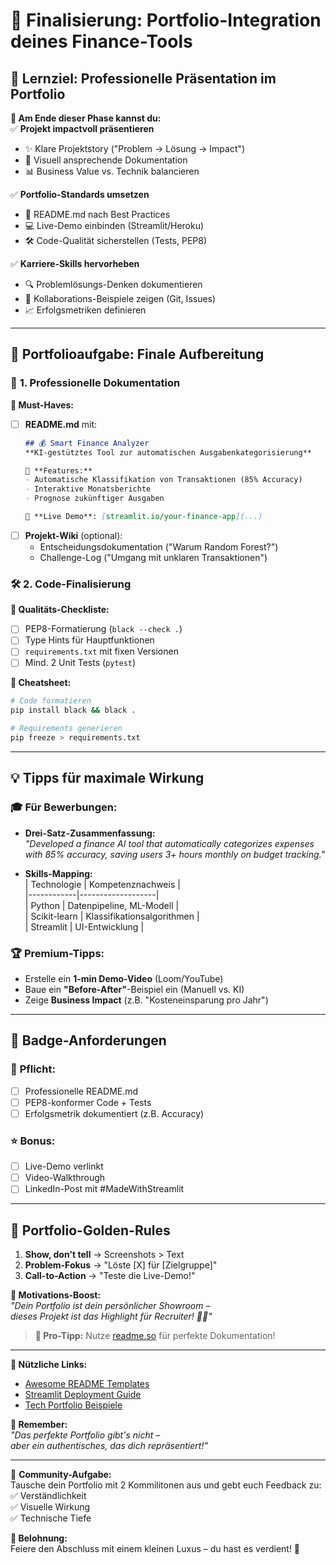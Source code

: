 # 🏁 **Finalisierung: Portfolio-Integration deines Finance-Tools**  

## 🎯 **Lernziel: Professionelle Präsentation im Portfolio**  
**📌 Am Ende dieser Phase kannst du:**  
✅ **Projekt impactvoll präsentieren**  
   - ✨ Klare Projektstory ("Problem → Lösung → Impact")  
   - 🎨 Visuell ansprechende Dokumentation  
   - 📊 Business Value vs. Technik balancieren  

✅ **Portfolio-Standards umsetzen**  
   - 📄 README.md nach Best Practices  
   - 💻 Live-Demo einbinden (Streamlit/Heroku)  
   - 🛠️ Code-Qualität sicherstellen (Tests, PEP8)  

✅ **Karriere-Skills hervorheben**  
   - 🔍 Problemlösungs-Denken dokumentieren  
   - 🤝 Kollaborations-Beispiele zeigen (Git, Issues)  
   - 📈 Erfolgsmetriken definieren  

---

## 📂 **Portfolioaufgabe: Finale Aufbereitung**  

### 🎨 **1. Professionelle Dokumentation**  
**📌 Must-Haves:**  
- [ ] **README.md** mit:  
  ```markdown
  ## 💰 Smart Finance Analyzer  
  **KI-gestütztes Tool zur automatischen Ausgabenkategorisierung**  

  🔹 **Features:**  
  - Automatische Klassifikation von Transaktionen (85% Accuracy)  
  - Interaktive Monatsberichte  
  - Prognose zukünftiger Ausgaben  

  🚀 **Live Demo**: [streamlit.io/your-finance-app](...)  
  ```  
- [ ] **Projekt-Wiki** (optional):  
  - Entscheidungsdokumentation ("Warum Random Forest?")  
  - Challenge-Log ("Umgang mit unklaren Transaktionen")  

### 🛠 **2. Code-Finalisierung**  
**🔧 Qualitäts-Checkliste:**  
- [ ] PEP8-Formatierung (`black --check .`)  
- [ ] Type Hints für Hauptfunktionen  
- [ ] `requirements.txt` mit fixen Versionen  
- [ ] Mind. 2 Unit Tests (`pytest`)  

**📜 Cheatsheet:**  
```bash
# Code formatieren
pip install black && black .

# Requirements generieren
pip freeze > requirements.txt
```

---

## 💡 **Tipps für maximale Wirkung**  

### 🎓 **Für Bewerbungen:**  
- **Drei-Satz-Zusammenfassung:**  
  *"Developed a finance AI tool that automatically categorizes expenses with 85% accuracy, saving users 3+ hours monthly on budget tracking."*  

- **Skills-Mapping:**  
  | Technologie | Kompetenznachweis |  
  |------------|-------------------|  
  | Python | Datenpipeline, ML-Modell |  
  | Scikit-learn | Klassifikationsalgorithmen |  
  | Streamlit | UI-Entwicklung |  

### 🏆 **Premium-Tipps:**  
- Erstelle ein **1-min Demo-Video** (Loom/YouTube)  
- Baue ein **"Before-After"**-Beispiel ein (Manuell vs. KI)  
- Zeige **Business Impact** (z.B. "Kosteneinsparung pro Jahr")  

---

## 🔖 **Badge-Anforderungen**  

### 🏅 **Pflicht:**  
- [ ] Professionelle README.md  
- [ ] PEP8-konformer Code + Tests  
- [ ] Erfolgsmetrik dokumentiert (z.B. Accuracy)  

### ⭐ **Bonus:**  
- [ ] Live-Demo verlinkt  
- [ ] Video-Walkthrough  
- [ ] LinkedIn-Post mit #MadeWithStreamlit  

---

## 🌟 **Portfolio-Golden-Rules**  
1. **Show, don't tell** → Screenshots > Text  
2. **Problem-Fokus** → "Löste [X] für [Zielgruppe]"  
3. **Call-to-Action** → "Teste die Live-Demo!"  

**🚀 Motivations-Boost:**  
*"Dein Portfolio ist dein persönlicher Showroom –  
dieses Projekt ist das Highlight für Recruiter! 💼✨"*  

> **🎁 Pro-Tipp:** Nutze [readme.so](https://readme.so) für perfekte Dokumentation!  

---

**🔗 Nützliche Links:**  
- [Awesome README Templates](https://github.com/othneildrew/Best-README-Templates)  
- [Streamlit Deployment Guide](https://docs.streamlit.io/deploy)  
- [Tech Portfolio Beispiele](https://github.com/Portfolio-Py)  

**🚨 Remember:**  
*"Das perfekte Portfolio gibt's nicht –  
aber ein authentisches, das dich repräsentiert!"*  

---

💬 **Community-Aufgabe:**  
Tausche dein Portfolio mit 2 Kommilitonen aus und gebt euch Feedback zu:  
✅ Verständlichkeit  
✅ Visuelle Wirkung  
✅ Technische Tiefe  

**🎉 Belohnung:**  
Feiere den Abschluss mit einem kleinen Luxus – du hast es verdient! 🍾